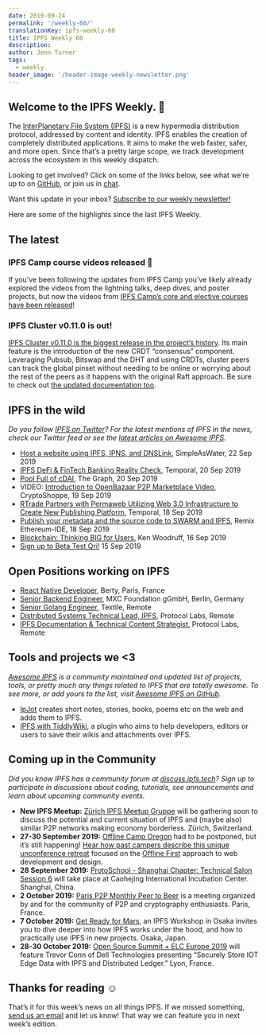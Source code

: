 ```yaml
---
date: 2019-09-24
permalink: '/weekly-60/'
translationKey: ipfs-weekly-60
title: IPFS Weekly 60
description:
author: Jenn Turner
tags:
  - weekly
header_image: '/header-image-weekly-newsletter.png'
---
```


## Welcome to the IPFS Weekly. 👋

The [InterPlanetary File System (IPFS)](https://ipfs.tech/) is a new hypermedia distribution protocol, addressed by content and identity. IPFS enables the creation of completely distributed applications. It aims to make the web faster, safer, and more open. Since that’s a pretty large scope, we track development across the ecosystem in this weekly dispatch.

Looking to get involved? Click on some of the links below, see what we’re up to on [GitHub](https://github.com/ipfs), or join us in [chat](https://riot.im/app/#/room/#ipfs:matrix.org).

Want this update in your inbox? [Subscribe to our weekly newsletter!](http://eepurl.com/gL2Pi5)

Here are some of the highlights since the last IPFS Weekly.

## The latest

### IPFS Camp course videos released 🍿

If you’ve been following the updates from IPFS Camp you’ve likely already explored the videos from the lightning talks, deep dives, and poster projects, but now the videos from [IPFS Camp’s core and elective courses have been released](https://blog.ipfs.tech/2019-09-18-ipfs-camp-course-videos/)!

### IPFS Cluster v0.11.0 is out!

[IPFS Cluster v0.11.0 is the biggest release in the project’s history](https://github.com/ipfs/ipfs-cluster/blob/master/CHANGELOG.md). Its main feature is the introduction of the new CRDT “consensus” component. Leveraging Pubsub, Bitswap and the DHT and using CRDTs, cluster peers can track the global pinset without needing to be online or worrying about the rest of the peers as it happens with the original Raft approach. Be sure to check out [the updated documentation too](https://cluster.ipfs.io/documentation/).

## IPFS in the wild

_Do you follow [IPFS on Twitter](https://twitter.com/IPFSbot)? For the latest mentions of IPFS in the news, check our Twitter feed or see the [latest articles on Awesome IPFS](https://awesome.ipfs.io/articles/)._

- [Host a website using IPFS, IPNS, and DNSLink](https://simpleaswater.com/ipfs/tutorials/hosting_website_on_ipfs_ipns_dnslink), SimpleAsWater, 22 Sep 2019
- [IPFS DeFi & FinTech Banking Reality Check](https://medium.com/temporal-cloud/ipfs-defi-fintech-banking-reality-check-b87811d27cec), Temporal, 20 Sep 2019
- [Pool Full of cDAI](https://medium.com/graphprotocol/pool-full-of-cdai-6b0d9ba0cf35), The Graph, 20 Sep 2019
- VIDEO: [Introduction to OpenBazaar P2P Marketplace Video](https://www.youtube.com/watch?v=kcHDu0EjGF0), CryptoShoppe, 19 Sep 2019
- [RTrade Partners with Permaweb Utilizing Web 3.0 Infrastructure to Create New Publishing Platform.](https://medium.com/temporal-cloud/rtrade-partners-with-permaweb-utilizing-web-3-0-infrastructure-to-create-new-publishing-platform-e1e09d333ab7) Temporal, 18 Sep 2019
- [Publish your metadata and the source code to SWARM and IPFS](https://medium.com/remix-ide/publish-your-metadata-and-sourcecode-to-swarm-and-ipfs-bf3fcd179cd6), Remix Ethereum-IDE, 18 Sep 2019
- [Blockchain: Thinking BIG for Users.](https://medium.com/realitems/blockchain-thinking-big-for-users-ef91b4399793) Ken Woodruff, 16 Sep 2019
- [Sign up to Beta Test Qri!](https://qri.io/beta/) 15 Sep 2019

## Open Positions working on IPFS

- [React Native Developer](https://berty.tech/jobs/react-native-developer/), Berty, Paris, France
- [Senior Backend Engineer](https://www.golangprojects.com/golang-go-job-dcr-Senior-Backend-Engineer-Berlin-MXC-Foundation-gGmbH.html), MXC Foundation gGmbH, Berlin, Germany
- [Senior Golang Engineer](https://www.golangprojects.com/golang-go-job-def-Senior-Golang-Engineer-Remote-Textile.html), Textile, Remote
- [Distributed Systems Technical Lead, IPFS](https://jobs.lever.co/protocol/9283f9b0-de64-4e1f-a221-5d02b0202198), Protocol Labs, Remote
- [IPFS Documentation & Technical Content Strategist](https://jobs.lever.co/protocol/e7db2c84-afd7-44a4-9a27-449c751d8289), Protocol Labs, Remote

## Tools and projects we <3

_[Awesome IPFS](https://awesome.ipfs.io/) is a community maintained and updated list of projects, tools, or pretty much any things related to IPFS that are totally awesome. To see more, or add yours to the list, visit [Awesome IPFS on GitHub](https://github.com/ipfs/awesome-ipfs)._

- [IpJot](https://ipjot.herokuapp.com/) creates short notes, stories, books, poems etc on the web and adds them to IPFS.
- [IPFS with TiddlyWiki](https://github.com/xmaysonnave/tiddlywiki-ipfs), a plugin who aims to help developers, editors or users to save their wikis and attachments over IPFS.

## Coming up in the Community

_Did you know IPFS has a community forum at [discuss.ipfs.tech](https://discuss.ipfs.tech/)? Sign up to participate in discussions about coding, tutorials, see announcements and learn about upcoming community events._

- **New IPFS Meetup:** [Zürich IPFS Meetup Gruppe](https://www.meetup.com/Zurich-IPFS-Meetup-Gruppe/) will be gathering soon to discuss the potential and current situation of IPFS and (maybe also) similar P2P networks making economy borderless. Zürich, Switzerland.
- **27-30 September 2019:** [Offline Camp Oregon](http://offlinefirst.org/camp) had to be postponed, but it’s still happening! [Hear how past campers describe this unique unconference retreat](https://youtu.be/FNtpPW_7H1k) focused on the [Offline First](http://offlinefirst.org/) approach to web development and design.
- **28 September 2019:** [ProtoSchool - Shanghai Chapter: Technical Salon Session 6](https://www.meetup.com/Shanghai-Decentralized-Systems-Meetup-Group/events/264683729/) will take place at Caohejing International Incubation Center. Shanghai, China.
- **2 October 2019:** [Paris P2P Monthly Peer to Beer](https://p2p.paris/en/event/monthly-2/) is a meeting organized by and for the community of P2P and cryptography enthusiasts. Paris, France.
- **7 October 2019:** [Get Ready for Mars](https://www.eventbrite.com/e/ipfs-workshop-in-osaka-tickets-73598149045), an IPFS Workshop in Osaka invites you to dive deeper into how IPFS works under the hood, and how to practically use IPFS in new projects. Osaka, Japan.
- **28-30 October 2019:** [Open Source Summit + ELC Europe 2019](https://osseu19.sched.com/event/TLD8) will feature Trevor Conn of Dell Technologies presenting “Securely Store IOT Edge Data with IPFS and Distributed Ledger.” Lyon, France.

## Thanks for reading ☺️

That’s it for this week’s news on all things IPFS. If we missed something, [send us an email](mailto:newsletter@ipfs.io) and let us know! That way we can feature you in next week’s edition.
